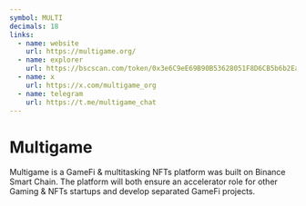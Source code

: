 ```yaml
---
symbol: MULTI
decimals: 18
links:
  - name: website
    url: https://multigame.org/
  - name: explorer
    url: https://bscscan.com/token/0x3e6C9eE69B90B53628051F8D6CB5b6b2EaCCB438
  - name: x
    url: https://x.com/multigame_org
  - name: telegram
    url: https://t.me/multigame_chat
---
```


# Multigame

Multigame is a GameFi & multitasking NFTs platform was built on Binance Smart Chain. The platform will both ensure an accelerator role for other Gaming & NFTs startups and develop separated GameFi projects.
